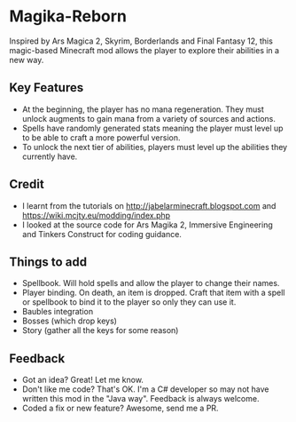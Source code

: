 # Magika-Reborn
Inspired by Ars Magica 2, Skyrim, Borderlands and Final Fantasy 12, this magic-based Minecraft mod allows the player to explore their abilities in a new way.

## Key Features
- At the beginning, the player has no mana regeneration. They must unlock augments to gain mana from a variety of sources and actions.
- Spells have randomly generated stats meaning the player must level up to be able to craft a more powerful version.
- To unlock the next tier of abilities, players must level up the abilities they currently have.

## Credit
- I learnt from the tutorials on http://jabelarminecraft.blogspot.com and https://wiki.mcjty.eu/modding/index.php
- I looked at the source code for Ars Magika 2, Immersive Engineering and Tinkers Construct for coding guidance.


## Things to add
- Spellbook. Will hold spells and allow the player to change their names.
- Player binding. On death, an item is dropped. Craft that item with a spell or spellbook to bind it to the player so only they can use it.
- Baubles integration
- Bosses (which drop keys)
- Story (gather all the keys for some reason)

## Feedback
- Got an idea? Great! Let me know.
- Don't like me code? That's OK. I'm a C# developer so may not have written this mod in the "Java way". Feedback is always welcome.
- Coded a fix or new feature? Awesome, send me a PR.
